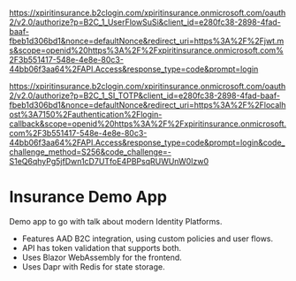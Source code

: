 https://xpiritinsurance.b2clogin.com/xpiritinsurance.onmicrosoft.com/oauth2/v2.0/authorize?p=B2C_1_UserFlowSuSi&client_id=e280fc38-2898-4fad-baaf-fbeb1d306bd1&nonce=defaultNonce&redirect_uri=https%3A%2F%2Fjwt.ms&scope=openid%20https%3A%2F%2Fxpiritinsurance.onmicrosoft.com%2F3b551417-548e-4e8e-80c3-44bb06f3aa64%2FAPI.Access&response_type=code&prompt=login

https://xpiritinsurance.b2clogin.com/xpiritinsurance.onmicrosoft.com/oauth2/v2.0/authorize?p=B2C_1_SI_TOTP&client_id=e280fc38-2898-4fad-baaf-fbeb1d306bd1&nonce=defaultNonce&redirect_uri=https%3A%2F%2Flocalhost%3A7150%2Fauthentication%2Flogin-callback&scope=openid%20https%3A%2F%2Fxpiritinsurance.onmicrosoft.com%2F3b551417-548e-4e8e-80c3-44bb06f3aa64%2FAPI.Access&response_type=code&prompt=login&code_challenge_method=S256&code_challenge=-S1eQ6qhyPg5jfDwn1cD7UTfoE4PBPsqRUWUnW0Izw0


# Insurance Demo App

Demo app to go with talk about modern Identity Platforms.

- Features AAD B2C integration, using custom policies and user flows.
- API has token validation that supports both.
- Uses Blazor WebAssembly for the frontend.
- Uses Dapr with Redis for state storage.

